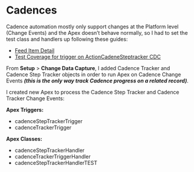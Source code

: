 # Cadences

Cadence automation mostly only support changes at the Platform level (Change Events) and the Apex doesn’t behave normally, so I had to set the test class and handlers up following these guides:
- [Feed Item Detail](https://trailhead.salesforce.com/trailblazer-community/feed/0D54V00007ifojhSAA)
- [Test Coverage for trigger on ActionCadeneSteptracker CDC](https://trailhead.salesforce.com/trailblazer-community/feed/0D54V00007ifojhSAA)

From <strong>Setup</strong> > <strong>Change Data Capture</strong>, I added Cadence Tracker and Cadence Step Tracker objects in order to run Apex on Cadence Change Events ***(this is the only way track Cadence progress on a related record)***.</br>

I created new Apex to process the Cadence Step Tracker and Cadence Tracker Change Events:
</br>

<strong>Apex Triggers:</strong>
- cadenceStepTrackerTrigger
- cadenceTrackerTrigger

<strong>Apex Classes:</strong>
- cadenceStepTrackerHandler
- cadenceTrackerTriggerHandler
- cadenceStepTrackerHandlerTEST
